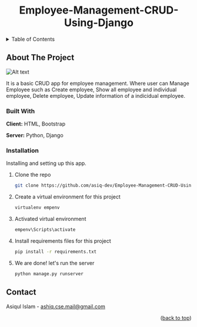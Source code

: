 
<div align="center">
<h1>Employee-Management-CRUD-Using-Django </div>
</div>


<!-- TABLE OF CONTENTS -->
<details>
  <summary>Table of Contents</summary>
  <ol>
    <li>
      <a href="#about-the-project">About The Project</a>
      <ul>
        <li><a href="#built-with">Built With</a></li>
      </ul>
    </li>
    <li>
      <a href="#installation">Installation</a>
    </li>
    <li><a href="#contact">Contact</a></li>    
    
  </ol>
</details>

## About The Project
![Alt text](employee.gif)

It is a basic CRUD app for employee management. Where user can Manage Employee such as Create employee, Show all employee and individual employee, Delete employee, Update information of a indicidual employee.


### Built With
**Client:** HTML, Bootstrap

**Server:** Python, Django



### Installation

Installing and setting up this app.


1. Clone the repo
   ```sh
   git clone https://github.com/asiq-dev/Employee-Management-CRUD-Using-Django.git
   ```
2. Create a virtual environment for this project
   ```sh
   virtualenv empenv
   ```

3. Activated virtual environment
   ```sh
   empenv\Scripts\activate
   ```

4. Install requirements files for this project
   ```sh
   pip install -r requirements.txt
   ```


5. We are done! let's run the server
   ```sh
   python manage.py runserver
   ```

## Contact

Asiqul Islam - ashiq.cse.mail@gmail.com

<p align="right">(<a href="#readme-top">back to top</a>)</p>

